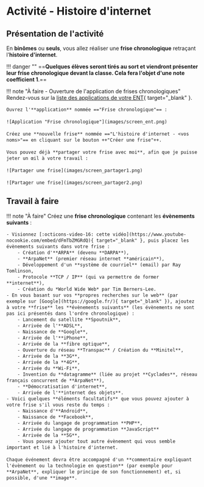# Activité - Histoire d'internet

## Présentation de l'activité

En **binômes** ou **seuls**, vous allez réaliser une **frise chronologique** retraçant l'**histoire d'internet**.

!!! danger ""
    ==**Quelques élèves seront tirés au sort et viendront présenter leur frise chronologique devant la classe. Cela fera l'objet d'une note coefficient 1**.==

!!! note "À faire - Ouverture de l'application de frises chronologiques"
    Rendez-vous sur la [liste des applications de votre ENT](https://enthdf.fr/welcome){ target="_blank" }.

    Ouvrez l'**application** nommée =="Frise chronologique"== :

    ![Application "Frise chronologique"](images/screen_ent.png)

    Créez une **nouvelle frise** nommée =="L'histoire d'internet - <vos noms>"== en cliquant sur le bouton ++"Créer une frise"++.

    Vous pouvez déjà **partager votre frise avec moi**, afin que je puisse jeter un œil à votre travail :

    ![Partager une frise](images/screen_partager1.png)

    ![Partager une frise](images/screen_partager2.png)

## Travail à faire

!!! note "À faire"
    Créez une **frise chronologique** contenant les **évènements suivants** :

    - Visionnez [:octicons-video-16: cette vidéo](https://www.youtube-nocookie.com/embed/dFmTbZMGRdQ){ target="_blank" }, puis placez les évènements suivants dans votre frise :
        - Création d'**ARPA** (devenu **DARPA**),
        - **ArpaNet** (premier réseau internet **américain**),
        - Développement d'un **système de courriel** (email) par Ray Tomlinson,
        - Protocole **TCP / IP** (qui va permettre de former **internet**),
        - Création du *World Wide Web* par Tim Berners-Lee.
    - En vous basant sur vos **propres recherches sur le web** (par exemple sur [Google](https://google.fr/){ target="_blank" }), ajoutez à votre **frise** les **évènements suivants** (les évènements ne sont pas ici présentés dans l'ordre chronologique) :
        - Lancement du satellite **Spoutnik**,
        - Arrivée de l'**ADSL**,
        - Naissance de **Google**,
        - Arrivée de l'**iPhone**,
        - Arrivée de la **fibre optique**,
        - Ouverture du réseau **Transpac** / Création du **Minitel**,
        - Arrivée de la **3G**,
        - Arrivée de la **4G**,
        - Arrivée du **Wi-Fi**,
        - Invention du **datagramme** (liée au projet **Cyclades**, réseau français concurrent de **ArpaNet**),
        - **Démocratisation d'internet**,
        - Arrivée de l'**internet des objets**.
    - Voici quelques **éléments facultatifs** que vous pouvez ajouter à votre frise s'il vous reste du temps :
        - Naissance d'**Android**,
        - Naissance de **Facebook**,
        - Arrivée du langage de programmation **PHP**,
        - Arrivée du langage de programmation **JavaScript**
        - Arrivée de la **5G**,
        - Vous pouvez ajouter tout autre évènement qui vous semble important et lié à l'histoire d'internet.

    Chaque événement devra être accompagné d'un **commentaire expliquant l'évènement ou la technologie en question** (par exemple pour **ArpaNet**, expliquer le principe de son fonctionnement) et, si possible, d'une **image**.